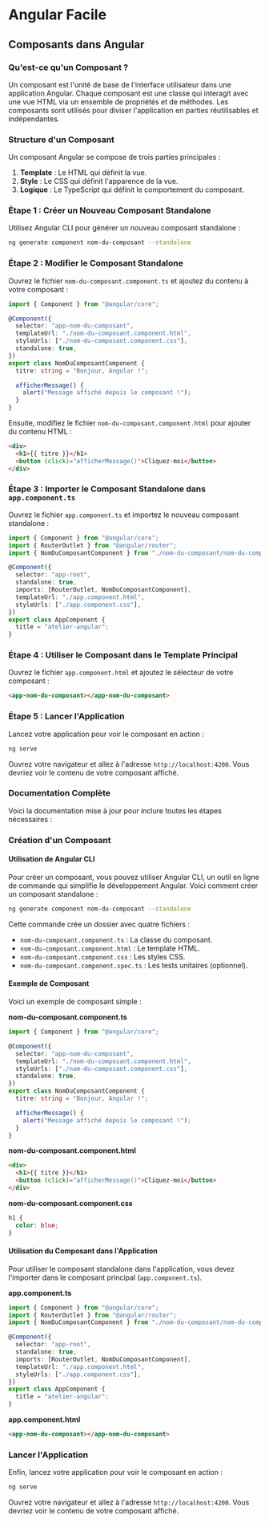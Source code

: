 # Angular Facile

## Composants dans Angular

### Qu'est-ce qu'un Composant ?

Un composant est l'unité de base de l'interface utilisateur dans une application Angular. Chaque composant est une classe qui interagit avec une vue HTML via un ensemble de propriétés et de méthodes. Les composants sont utilisés pour diviser l'application en parties réutilisables et indépendantes.

### Structure d'un Composant

Un composant Angular se compose de trois parties principales :

1. **Template** : Le HTML qui définit la vue.
2. **Style** : Le CSS qui définit l'apparence de la vue.
3. **Logique** : Le TypeScript qui définit le comportement du composant.

### Étape 1 : Créer un Nouveau Composant Standalone

Utilisez Angular CLI pour générer un nouveau composant standalone :

```bash
ng generate component nom-du-composant --standalone
```

### Étape 2 : Modifier le Composant Standalone

Ouvrez le fichier `nom-du-composant.component.ts` et ajoutez du contenu à votre composant :

```typescript
import { Component } from "@angular/core";

@Component({
  selector: "app-nom-du-composant",
  templateUrl: "./nom-du-composant.component.html",
  styleUrls: ["./nom-du-composant.component.css"],
  standalone: true,
})
export class NomDuComposantComponent {
  titre: string = "Bonjour, Angular !";

  afficherMessage() {
    alert("Message affiché depuis le composant !");
  }
}
```

Ensuite, modifiez le fichier `nom-du-composant.component.html` pour ajouter du contenu HTML :

```html
<div>
  <h1>{{ titre }}</h1>
  <button (click)="afficherMessage()">Cliquez-moi</button>
</div>
```

### Étape 3 : Importer le Composant Standalone dans `app.component.ts`

Ouvrez le fichier `app.component.ts` et importez le nouveau composant standalone :

```typescript
import { Component } from "@angular/core";
import { RouterOutlet } from "@angular/router";
import { NomDuComposantComponent } from "./nom-du-composant/nom-du-composant.component";

@Component({
  selector: "app-root",
  standalone: true,
  imports: [RouterOutlet, NomDuComposantComponent],
  templateUrl: "./app.component.html",
  styleUrls: ["./app.component.css"],
})
export class AppComponent {
  title = "atelier-angular";
}
```

### Étape 4 : Utiliser le Composant dans le Template Principal

Ouvrez le fichier `app.component.html` et ajoutez le sélecteur de votre composant :

```html
<app-nom-du-composant></app-nom-du-composant>
```

### Étape 5 : Lancer l'Application

Lancez votre application pour voir le composant en action :

```bash
ng serve
```

Ouvrez votre navigateur et allez à l'adresse `http://localhost:4200`. Vous devriez voir le contenu de votre composant affiché.

### Documentation Complète

Voici la documentation mise à jour pour inclure toutes les étapes nécessaires :

### Création d'un Composant

#### Utilisation de Angular CLI

Pour créer un composant, vous pouvez utiliser Angular CLI, un outil en ligne de commande qui simplifie le développement Angular. Voici comment créer un composant standalone :

```bash
ng generate component nom-du-composant --standalone
```

Cette commande crée un dossier avec quatre fichiers :

- `nom-du-composant.component.ts` : La classe du composant.
- `nom-du-composant.component.html` : Le template HTML.
- `nom-du-composant.component.css` : Les styles CSS.
- `nom-du-composant.component.spec.ts` : Les tests unitaires (optionnel).

#### Exemple de Composant

Voici un exemple de composant simple :

**nom-du-composant.component.ts**

```typescript
import { Component } from "@angular/core";

@Component({
  selector: "app-nom-du-composant",
  templateUrl: "./nom-du-composant.component.html",
  styleUrls: ["./nom-du-composant.component.css"],
  standalone: true,
})
export class NomDuComposantComponent {
  titre: string = "Bonjour, Angular !";

  afficherMessage() {
    alert("Message affiché depuis le composant !");
  }
}
```

**nom-du-composant.component.html**

```html
<div>
  <h1>{{ titre }}</h1>
  <button (click)="afficherMessage()">Cliquez-moi</button>
</div>
```

**nom-du-composant.component.css**

```css
h1 {
  color: blue;
}
```

#### Utilisation du Composant dans l'Application

Pour utiliser le composant standalone dans l'application, vous devez l'importer dans le composant principal (`app.component.ts`).

**app.component.ts**

```typescript
import { Component } from "@angular/core";
import { RouterOutlet } from "@angular/router";
import { NomDuComposantComponent } from "./nom-du-composant/nom-du-composant.component";

@Component({
  selector: "app-root",
  standalone: true,
  imports: [RouterOutlet, NomDuComposantComponent],
  templateUrl: "./app.component.html",
  styleUrls: ["./app.component.css"],
})
export class AppComponent {
  title = "atelier-angular";
}
```

**app.component.html**

```html
<app-nom-du-composant></app-nom-du-composant>
```

### Lancer l'Application

Enfin, lancez votre application pour voir le composant en action :

```bash
ng serve
```

Ouvrez votre navigateur et allez à l'adresse `http://localhost:4200`. Vous devriez voir le contenu de votre composant affiché.
